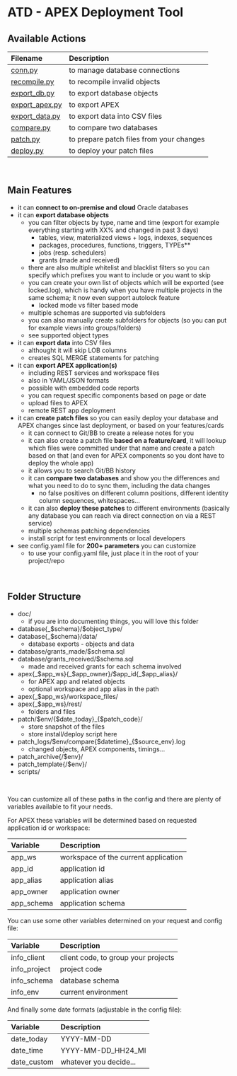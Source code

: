 # ATD - APEX Deployment Tool

## Available Actions

| Filename                               | Description
| :------------------------------------- | :----------
| [conn.py](./doc/conn.md)               | to manage database connections
| [recompile.py](./doc/recompile.py)     | to recompile invalid objects
| [export_db.py](./doc/export_db.py)     | to export database objects
| [export_apex.py](./doc/export_apex.py) | to export APEX
| [export_data.py](./doc/export_data.py) | to export data into CSV files
| [compare.py](./doc/compare.py)         | to compare two databases
| [patch.py](./doc/patch.py)             | to prepare patch files from your changes
| [deploy.py](./doc/deploy.py)           | to deploy your patch files

&nbsp;

## Main Features

- it can __connect to on-premise and cloud__ Oracle databases
- it can __export database objects__
    - you can filter objects by type, name and time (export for example everything starting with XX% and changed in past 3 days)
        - tables, view, materialized views + logs, indexes, sequences
        - packages, procedures, functions, triggers, TYPEs**
        - jobs (resp. schedulers)
        - grants (made and received)
    - there are also multiple whitelist and blacklist filters so you can specify which prefixes you want to include or you want to skip
    - you can create your own list of objects which will be exported (see locked.log), which is handy when you have multiple projects in the same schema; it now even support autolock feature
        - locked mode vs filter based mode
    - multiple schemas are supported via subfolders
    - you can also manually create subfolders for objects (so you can put for example views into groups/folders)
    - see supported object types
- it can __export data__ into CSV files
    - althought it will skip LOB columns
    - creates SQL MERGE statements for patching
- it can __export APEX application(s)__
    - including REST services and workspace files
    - also in YAML/JSON formats
    - possible with embedded code reports
    - you can request specific components based on page or date
    - upload files to APEX
    - remote REST app deployment
- it can __create patch files__ so you can easily deploy your database and APEX changes since last deployment, or based on your features/cards
    - it can connect to Git/BB to create a release notes for you
    - it can also create a patch file __based on a feature/card__, it will lookup which files were committed under that name and create a patch based on that (and even for APEX components so you dont have to deploy the whole app)
    - it allows you to search Git/BB history
    - it can __compare two databases__ and show you the differences and what you need to do to sync them, including the data changes
        - no false positives on different column positions, different identity column sequences, whitespaces…
    - it can also __deploy these patches__ to different environments (basically any database you can reach via direct connection on via a REST service)
    - multiple schemas patching dependencies
    - install script for test environments or local developers
- see config.yaml file for __200+ parameters__ you can customize
    - to use your config.yaml file, just place it in the root of your project/repo

&nbsp;

## Folder Structure

- doc/
    - if you are into documenting things, you will love this folder
- database{_$schema}/$object_type/
- database{_$schema}/data/
    - database exports - objects and data
- database/grants_made/$schema.sql
- database/grants_received/$schema.sql
    - made and received grants for each schema involved
- apex{\_$app_ws}{\_$app_owner}/$app_id{_$app_alias}/
    - for APEX app and related objects
    - optional workspace and app alias in the path
- apex{_$app_ws}/workspace_files/
- apex{_$app_ws}/rest/
    - folders and files
- patch/$env/{$date_today}_{$patch_code}/
    - store snapshot of the files
    - store install/deploy script here
- patch_logs/$env/compare{$datetime}_{$source_env}.log
    - changed objects, APEX components, timings...
- patch_archive{/$env}/
- patch_template{/$env}/
- scripts/

&nbsp;

You can customize all of these paths in the config and there are plenty of variables available to fit your needs.

For APEX these variables will be determined based on requested application id or workspace:

| Variable     | Description
| :----------- | :----------
| app_ws       | workspace of the current application
| app_id       | application id
| app_alias    | application alias
| app_owner    | application owner
| app_schema   | application schema

You can use some other variables determined on your request and config file:

| Variable     | Description
| :----------- | :----------
| info_client  | client code, to group your projects
| info_project | project code
| info_schema  | database schema
| info_env     | current environment

And finally some date formats (adjustable in the config file):

| Variable     | Description
| :----------- | :----------
| date_today   | YYYY-MM-DD
| date_time    | YYYY-MM-DD_HH24_MI
| date_custom  | whatever you decide...

&nbsp;

